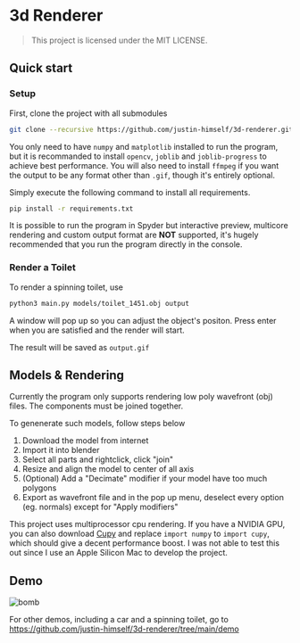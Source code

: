 # 3d Renderer

> This project is licensed under the MIT LICENSE.


## Quick start 

### Setup

First, clone the project with all submodules

```bash
git clone --recursive https://github.com/justin-himself/3d-renderer.git
```

You only need to have `numpy` and `matplotlib` installed to run the program, but it is recommanded to install `opencv`, `joblib` and `joblib-progress` to achieve best performance. You will also need to install `ffmpeg` if you want the output to be any format other than `.gif`, though it's entirely optional.

Simply execute the following command to install all requirements.

```bash
pip install -r requirements.txt
```

It is possible to run the program in Spyder but interactive preview, multicore rendering and custom output format are **NOT** supported, it's hugely recommended that you run the program directly in the console.

### Render a Toilet

To render a spinning toilet, use 

```bash
python3 main.py models/toilet_1451.obj output
```

A window will pop up so you can adjust the object's positon. Press enter when you are satisfied and the render will start.

The result will be saved as `output.gif`

## Models & Rendering

Currently the program only supports rendering low poly wavefront (obj) files. The components must be joined together.

To genenerate such models, follow steps below

1. Download the model from internet
2. Import it into blender
3. Select all parts and rightclick, click "join"
4. Resize and align the model to center of all axis
5. (Optional) Add a "Decimate" modifier if your model have too much polygons
6. Export as wavefront file and in the pop up menu, deselect every option (eg. normals) except for "Apply modifiers"

This project uses multiprocessor cpu rendering. If you have a NVIDIA GPU, you can also download [Cupy](https://cupy.dev/) and replace `import numpy` to `import cupy`, which should give a decent performance boost. I was not able to test this out since I use an Apple Silicon Mac to develop the project.

## Demo 

![bomb](https://github.com/justin-himself/3d-renderer/blob/main/demo/bomb.gif?raw=true)

For other demos, including a car and a spinning toilet, go to  
https://github.com/justin-himself/3d-renderer/tree/main/demo